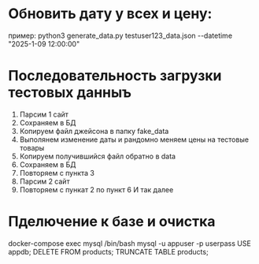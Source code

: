 # Обновить дату у всех и цену:
пример:
python3 generate_data.py testuser123_data.json --datetime "2025-1-09 12:00:00"




# Последовательность загрузки тестовых данныъ
1. Парсим 1 сайт
2. Сохраняем в БД
3. Копируем файл джейсона в папку fake_data
4. Выполянем изменение даты и рандомно меняем цены на тестовые товары
5. Копируем получившийся файл обратно в data 
6. Сохраняем в БД
7. Повторяем с пункта 3
8. Парсим 2 сайт
9. Повторяем с пункат 2 по пункт 6
И так далее


# Пделючение к базе и очистка
docker-compose exec mysql /bin/bash
mysql -u appuser -p
userpass
USE appdb;
DELETE FROM products;
TRUNCATE TABLE products;